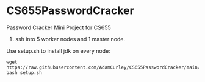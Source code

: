 # CS655PasswordCracker
Password Cracker Mini Project for CS655

1. ssh into 5 worker nodes and 1 master node.

Use setup.sh to install jdk on every node:
```
wget https://raw.githubusercontent.com/AdamCurley/CS655PasswordCracker/main/scripts/setup.sh
bash setup.sh 
```
